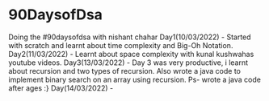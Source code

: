 # 90DaysofDsa
Doing the #90daysofdsa with nishant chahar
Day1(10/03/2022) - Started with scratch and learnt about time complexity and Big-Oh Notation.
Day2(11/03/2022) - Learnt about space complexity with kunal kushwahas youtube videos.
Day3(13/03/2022) - Day 3 was very productive, i learnt about recursion and two types of recursion. Also wrote a java code to implement binary search on an array using recursion. Ps- wrote a java code after ages :}
Day(14/03/2022) - 
